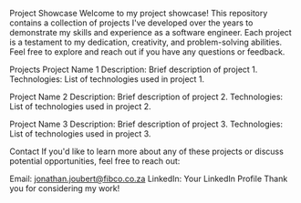 Project Showcase
Welcome to my project showcase! This repository contains a collection of projects I've developed over the years to demonstrate my skills and experience as a software engineer. Each project is a testament to my dedication, creativity, and problem-solving abilities. Feel free to explore and reach out if you have any questions or feedback.

Projects
Project Name 1
Description: Brief description of project 1.
Technologies: List of technologies used in project 1.

Project Name 2
Description: Brief description of project 2.
Technologies: List of technologies used in project 2.

Project Name 3
Description: Brief description of project 3.
Technologies: List of technologies used in project 3.

Contact
If you'd like to learn more about any of these projects or discuss potential opportunities, feel free to reach out:

Email: jonathan.joubert@fibco.co.za
LinkedIn: Your LinkedIn Profile
Thank you for considering my work!
